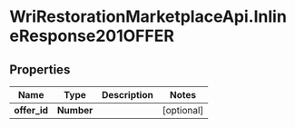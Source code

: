 # WriRestorationMarketplaceApi.InlineResponse201OFFER

## Properties
Name | Type | Description | Notes
------------ | ------------- | ------------- | -------------
**offer_id** | **Number** |  | [optional] 


